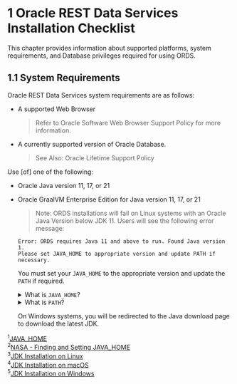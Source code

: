# 1 Oracle REST Data Services Installation Checklist

This chapter provides information about supported platforms, system requirements, and Database privileges required for using ORDS.

## 1.1 System Requirements

Oracle REST Data Services system requirements are as follows:

- A supported Web Browser

  > Refer to Oracle Software Web Browser Support Policy for more information.

- A currently supported version of Oracle Database.

  > See Also: Oracle Lifetime Support Policy

Use \[of\] one of the following:

- Oracle Java version 11, 17, or 21
- Oracle GraalVM Enterprise Edition for Java version 11, 17, or 21

  > Note: ORDS installations will fail on Linux systems with an Oracle Java Version below JDK 11. Users will see the following error message:
  
  ```shell
  Error: ORDS requires Java 11 and above to run. Found Java version 1.
  Please set JAVA_HOME to appropriate version and update PATH if necessary.
  ```

  You must set your `JAVA_HOME` to the appropriate version and update the `PATH` if required.

  <details>
  <summary>What is <code>JAVA_HOME</code>?</summary>
  <br/>
  <code>JAVA_HOME</code> is one of many "Environment" variables used by your operating system. This particular variable indicates the location where the Java Development Kit (JDK) software is installed on your computer.<sup>1</sup> 
  <br></br>
  
  Within this location (the specific JDK directory, or folder) exist two more subdirectories:  

  - <code>bin/</code> - which contains the java executable, *and*
  - <code>lib/</code> - which contains the core java libraries and properties files<sup>2</sup>
  <br></br>
  
  The <code>JAVA_HOME</code> Environment variable has many uses. And for Java programs, such as ORDS, to execute properly they depend on the <code>JAVA_HOME</code>> variable to identify where the JDK is located. 
  <br></br>
  
  We'll revisit <code>JAVA_HOME</code>, but for now consider this brief illustration. Say you were dealing with JDK 11, then (depending on your operating system) you might find the JDK in these locations:

  - **Linux** `/usr/lib/jvm/jdk-11-oracle-x6` (or aarch64)<sup>3</sup>
  - **macOS** `/Library/Java/JavaVirtualMachines/jdk-11`<sup>4</sup>
  - **Windows** `/Program Files/Java/jdk-11`<sup>5</sup>
  </details>

   <details>
  <summary>What is <code>PATH</code>?</summary>
  
  </details>

  On Windows systems, you will be redirected to the Java download page to download the latest JDK.

<sup>1</sup>[JAVA_HOME](https://docs.oracle.com/javase/8/docs/technotes/guides/troubleshoot/envvars001.html#CIHEEHEI)  
<sup>2</sup>[NASA - Finding and Setting JAVA_HOME](https://pds.nasa.gov/datastandards/training/documents/Finding%20and%20Setting%20JAVA%20HOME.pdf)  
<sup>3</sup>[JDK Installation on Linux](https://docs.oracle.com/en/java/javase/11/install/installation-jdk-linux-platforms.html#GUID-737A84E4-2EFF-4D38-8E60-3E29D1B884B8)  
<sup>4</sup>[JDK Installation on macOS](https://docs.oracle.com/en/java/javase/11/install/installation-jdk-macos.html#GUID-2FE451B0-9572-4E38-A1A5-568B77B146DE)  
<sup>5</sup>[JDK Installation on Windows](https://docs.oracle.com/en/java/javase/11/install/installation-jdk-microsoft-windows-platforms.html#GUID-A7E27B90-A28D-4237-9383-A58B416071CA)